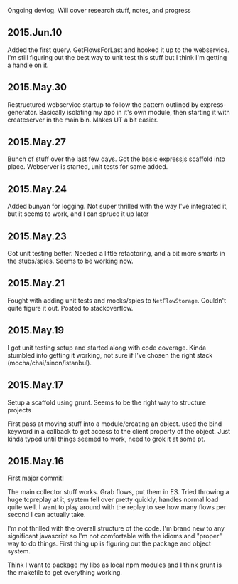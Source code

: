 Ongoing devlog. Will cover research stuff, notes, and progress

2015.Jun.10
-----------
Added the first query.  GetFlowsForLast and hooked it up to the webservice. I'm still figuring out the best way to unit test this stuff
but I think I'm getting a handle on it.

2015.May.30
-----------
Restructured webservice startup to follow the pattern outlined by express-generator.  Basically isolating my app in it's own module, then starting it with createserver in the main bin.  Makes UT a bit easier.

2015.May.27
-----------
Bunch of stuff over the last few days.  Got the basic expressjs scaffold into place.  Webserver is started, unit tests for same added.

2015.May.24
-----------
Added bunyan for logging.  Not super thrilled with the way I've integrated it, but it seems to work, and I can spruce it up later

2015.May.23
-----------
Got unit testing better.  Needed a little refactoring, and a bit more smarts in the stubs/spies.  Seems to be working now.

2015.May.21
-----------
Fought with adding unit tests and mocks/spies to ```NetFlowStorage```.  Couldn't quite figure it out.  Posted to stackoverflow.  

2015.May.19
-----------
I got unit testing setup and started along with code coverage.  Kinda stumbled into getting it working, not sure if I've chosen the right stack (mocha/chai/sinon/istanbul).

2015.May.17
-----------

Setup a scaffold using grunt.  Seems to be the right way to structure projects

First pass at moving stuff into a module/creating an object.  used the bind keyword in a callback to get access to the client property of the object.  Just kinda typed until things seemed to work, need to grok it at some pt.


2015.May.16
-----------
First major commit!

The main collector stuff works.  Grab flows, put them in ES.  Tried throwing a huge tcpreplay at it, system fell over pretty quickly, handles normal load quite well.  I want to play around with the replay to see how many flows per second I can actually take.

I'm not thrilled with the overall structure of the code.  I'm brand new to any significant javascript so I'm not comfortable with the idioms and "proper" way to do things.  First thing up is figuring out the package and object system.

Think I want to package my libs as local npm modules and I think grunt is the makefile to get everything working.








